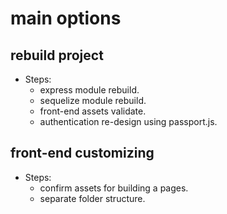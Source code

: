 # main options
## rebuild project

* Steps:
    * express module rebuild.
    * sequelize module rebuild.
    * front-end assets validate.
    * authentication re-design using passport.js.

## front-end customizing

* Steps: 
    * confirm assets for building a pages.
    * separate folder structure.